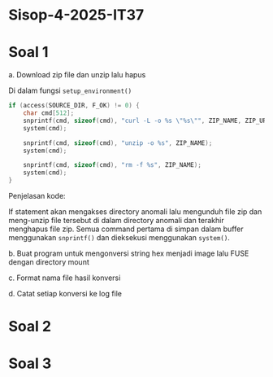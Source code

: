# Sisop-4-2025-IT37
# Soal 1
a. Download zip file dan unzip lalu hapus

Di dalam fungsi `setup_environment()`
```c
if (access(SOURCE_DIR, F_OK) != 0) {
    char cmd[512];
    snprintf(cmd, sizeof(cmd), "curl -L -o %s \"%s\"", ZIP_NAME, ZIP_URL);
    system(cmd);

    snprintf(cmd, sizeof(cmd), "unzip -o %s", ZIP_NAME);
    system(cmd);

    snprintf(cmd, sizeof(cmd), "rm -f %s", ZIP_NAME);
    system(cmd);
}
```
Penjelasan kode:

If statement akan mengakses directory anomali lalu mengunduh file zip dan meng-unzip file tersebut di dalam directory anomali dan terakhir menghapus file zip. Semua command pertama di simpan dalam buffer menggunakan `snprintf()` dan dieksekusi menggunakan `system()`.

b. Buat program untuk mengonversi string hex menjadi image lalu FUSE dengan directory mount

c. Format nama file hasil konversi

d. Catat setiap konversi ke log file
# Soal 2
# Soal 3
